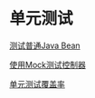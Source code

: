 # 单元测试

[测试普通Java Bean](doc/bean.md "测试普通Java Bean")

[使用Mock测试控制器](doc/mock.md "使用Mock测试控制器")

[单元测试覆盖率](doc/coverage.md "单元测试覆盖率")